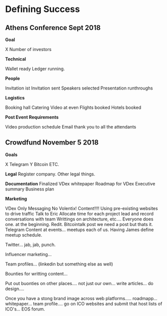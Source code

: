 # Defining Success

## Athens Conference Sept 2018

**Goal**

X Number of investors

**Technical**

Wallet ready
Ledger running.

**People**

Invitation ist
Invitation sent
Speakers selected
Presentation runthroughs

**Logistics**

Booking hall
Catering
Video at even
Flights booked
Hotels booked

**Post Event Requirements**

Video production schedule
Email thank you to all the attendants

## Crowdfund November 5 2018

**Goals**

X Telegram
Y Bitcoin
ETC.

**Legal**
Register company.
Other legal things.

**Documentation**
Finalized VDex whitepaper
Roadmap for VDex
Executive summary
Business plan

**Marketing**

VDex Only Messaging No Volentix!
Content!!!!
Using pre-existing websites to drive traffic
Talk to Eric
Allocate time for each project lead and record conversations with team
Writtings on architecture, etc.... Everyone does one. at the beginning.
Redit.
Bitcointalk post we need a post but thats it.
Telegram
Content at events... meetups each of us. Having James define meetup schedule.

Twitter... jab, jab, punch.

Influencer marketing...

Team profiles... (linkedin but something else as well)

Bounties for writting content... 

Put out buonties on other places.... not just our own... write articles... do design....

Once you have a stong brand image across web platforms..... roadmapp... whitepaper... team profile.... go on ICO websites and submit that host lists of ICO's... EOS forum.


